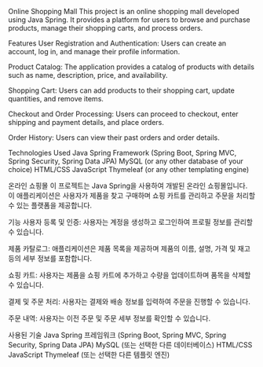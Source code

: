 Online Shopping Mall
This project is an online shopping mall developed using Java Spring. It provides a platform for users to browse and purchase products, manage their shopping carts, and process orders.

Features
User Registration and Authentication: Users can create an account, log in, and manage their profile information.

Product Catalog: The application provides a catalog of products with details such as name, description, price, and availability.

Shopping Cart: Users can add products to their shopping cart, update quantities, and remove items.

Checkout and Order Processing: Users can proceed to checkout, enter shipping and payment details, and place orders.

Order History: Users can view their past orders and order details.

Technologies Used
Java
Spring Framework (Spring Boot, Spring MVC, Spring Security, Spring Data JPA)
MySQL (or any other database of your choice)
HTML/CSS
JavaScript
Thymeleaf (or any other templating engine)



온라인 쇼핑몰
이 프로젝트는 Java Spring을 사용하여 개발된 온라인 쇼핑몰입니다. 이 애플리케이션은 사용자가 제품을 찾고 구매하며 쇼핑 카트를 관리하고 주문을 처리할 수 있는 플랫폼을 제공합니다.

기능
사용자 등록 및 인증: 사용자는 계정을 생성하고 로그인하여 프로필 정보를 관리할 수 있습니다.

제품 카탈로그: 애플리케이션은 제품 목록을 제공하며 제품의 이름, 설명, 가격 및 재고 등의 세부 정보를 포함합니다.

쇼핑 카트: 사용자는 제품을 쇼핑 카트에 추가하고 수량을 업데이트하며 품목을 삭제할 수 있습니다.

결제 및 주문 처리: 사용자는 결제와 배송 정보를 입력하여 주문을 진행할 수 있습니다.

주문 내역: 사용자는 이전 주문 및 주문 세부 정보를 확인할 수 있습니다.

사용된 기술
Java
Spring 프레임워크 (Spring Boot, Spring MVC, Spring Security, Spring Data JPA)
MySQL (또는 선택한 다른 데이터베이스)
HTML/CSS
JavaScript
Thymeleaf (또는 선택한 다른 템플릿 엔진)

